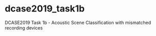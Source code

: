 # dcase2019_task1b
DCASE2019 Task 1b - Acoustic Scene Classification with mismatched recording devices 
